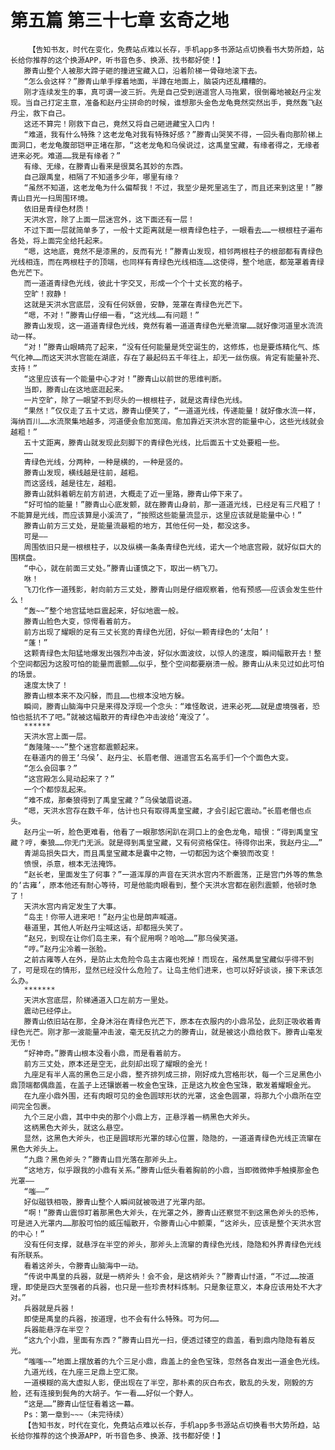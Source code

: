 # 第五篇 第三十七章 玄奇之地
        【告知书友，时代在变化，免费站点难以长存，手机app多书源站点切换看书大势所趋，站长给你推荐的这个换源APP，听书音色多、换源、找书都好使！】
       滕青山整个人被那大蹄子砸的撞进宝藏入口，沿着阶梯一骨碌地滚下去。
       “怎么会这样？”滕青山单手撑着地面，半蹲在地面上，脑袋内还乱糟糟的。
       刚才连续发生的事，真可谓一波三折。先是自己受到逍遥宫人马拖累，很倒霉地被赵丹尘发现。当自己打定主意，准备和赵丹尘拼命的时候，谁想那头金色龙龟竟然突然出手，竟然轰飞赵丹尘，救下自己。
       这还不算完！刚救下自己，竟然又将自己砸进藏宝入口内！
       “难道，我有什么特殊？这老龙龟对我有特殊好感？”滕青山哭笑不得，一回头看向那阶梯上面洞口，老龙龟腹部铠甲正堵在那，“这老龙龟和乌侯说过，这禹皇宝藏，有缘者得之，无缘者进来必死。难道……我是有缘者？”
       有缘、无缘，在滕青山看来是很莫名其妙的东西。
       自己跟禹皇，相隔了不知道多少年，哪里有缘？
       “虽然不知道，这老龙龟为什么偏帮我！不过，我至少是死里逃生了，而且还来到这里！”滕青山目光一扫周围环境。
       依旧是青绿色材质！
       天洪水宫，除了上面一层迷宫外，这下面还有一层！
       不过下面一层就简单多了，一般十丈距离就是一根青绿色柱子，一眼看去……一根根柱子遍布各处，将上面完全给托起来。
       “嗯，这地底，竟然不是漆黑的，反而有光！”滕青山发现，相邻两根柱子的根部都有青绿色光线相连，而在两根柱子的顶端，也同样有青绿色光线相连……这使得，整个地底，都笼罩着青绿色光芒下。
       而一道道青绿色光线，彼此十字交叉，形成一个个十丈长宽的格子。
       空旷！寂静！
       这就是天洪水宫底层，没有任何妖兽，安静，笼罩在青绿色光芒下。
       “嗯，不对！”滕青山仔细一看，“这光线……有问题！”
       滕青山发现，这一道道青绿色光线，竟然有着一道道青绿色光晕流窜……就好像河道里水流流动一样。
       “对！”滕青山眼睛亮了起来，“没有任何能量是凭空诞生的，这修炼，也是要炼精化气、炼气化神……而这天洪水宫能在湖底，存在了最起码五千年往上，却无一丝伤痕。肯定有能量补充、支持！”
       “这里应该有一个能量中心才对！”滕青山以前世的思维判断。
       当即，滕青山在这地底逛起来。
       一片空旷，除了一眼望不到尽头的一根根柱子，就是这青绿色光线。
       “果然！”仅仅走了五十丈远，滕青山便笑了，“一道道光线，传递能量！就好像水流一样，海纳百川……水流聚集地越多，河道便会愈加宽阔。愈加靠近天洪水宫的能量中心，这些光线就会越粗！”
       五十丈距离，滕青山就发现此刻脚下的青绿色光线，比后面五十丈处要粗一些。
       ……
       青绿色光线，分两种，一种是横的，一种是竖的。
       滕青山发现，横线越是往前，越粗。
       而这竖线，越是往左，越粗。
       滕青山就斜着朝左前方前进，大概走了近一里路，滕青山停下来了。
       “好可怕的能量！”滕青山心底发颤，就在滕青山身前，那一道道光线，已经足有三尺粗了！不能算是光线，而应该算是小溪流了，“按照这些能量流显示，这里应该就是能量中心！”
       滕青山前方三丈处，是能量流最粗的地方，其他任何一处，都没这多。
       可是——
       周围依旧只是一根根柱子，以及纵横一条条青绿色光线，诺大一个地底宫殿，就好似巨大的围棋盘。
       “中心，就在前面三丈处。”滕青山谨慎之下，取出一柄飞刀。
       咻！
       飞刀化作一道残影，射向前方三丈处，滕青山则是仔细观察着，他有预感——应该会发生些什么！
       “轰~~”整个地宫猛地巨震起来，好似地震一般。
       滕青山脸色大变，惊愕看着前方。
       前方出现了耀眼的足有三丈长宽的青绿色光团，好似一颗青绿色的‘太阳’！
       “蓬！”
       这颗青绿色太阳猛地爆发出强烈冲击波，好似水面波纹，以惊人的速度，瞬间幅散开去！整个空间都因为这股可怕的能量而震颤……似乎，整个空间都要崩溃一般。滕青山从未见过如此可怕的场景。
       速度太快了！
       滕青山根本来不及闪躲，而且……也根本没地方躲。
       瞬间，滕青山脑海中只是来得及浮现一个念头：“难怪敢说，进来必死……就是虚境强者，恐怕也抵抗不了吧。”就被这幅散开的青绿色冲击波给‘淹没了’。
       ******
       天洪水宫上面一层。
       “轰隆隆~~~”整个迷宫都震颤起来。
       在巷道内的兽王‘乌侯’、赵丹尘、长眉老僧、逍遥宫五名高手们一个个面色大变。
       “怎么会回事？”
       “这宫殿怎么晃动起来了？”
       一个个都惊乱起来。
       “难不成，那秦狼得到了禹皇宝藏？”乌侯皱眉说道。
       “嗯，天洪水宫存在数千年，估计也只有取得禹皇宝藏，才会引起它震动。”长眉老僧也点头。
       赵丹尘一听，脸色更难看，他看了一眼那悠闲趴在洞口上的金色龙龟，暗恨：“得到禹皇宝藏？哼，秦狼……你无门无派。就是得到禹皇宝藏，又有何资格保住。待得你出来，我赵丹尘……”
       青湖岛损失巨大，而且禹皇宝藏本是囊中之物，一切都因为这个秦狼而改变！
       愤恨，杀意，根本无法掩饰。
       “赵长老，里面发生了何事？”一道浑厚的声音在天洪水宫内不断震荡，正是宫门外等的焦急的‘古雍’，原本他还有耐心等待，可是他能肉眼看到，整个天洪水宫都在剧烈震颤，他顿时急了！
       天洪水宫内肯定发生了大事。
       “岛主！你带人进来吧！”赵丹尘也是朗声喊道。
       巷道里，其他人听赵丹尘喊这话，却都摇头笑了。
       “赵兄，到现在让你们岛主来，有个屁用啊？哈哈……”那乌侯笑道。
       “哼。”赵丹尘冷着一张脸。
       之前古雍等人在外，是防止太危险令岛主古雍也死掉！而现在，虽然禹皇宝藏似乎得不到了，可是现在的情形，显然已经没什么危险了。让岛主他们进来，也可以好好谈谈，接下来该怎么办。
       *******
       天洪水宫底层，阶梯通道入口左前方一里处。
       震动已经停止。
       滕青山依旧站在那，全身沐浴在青绿色光芒下，原本在衣服内的小鼎吊坠，此刻正吸收着青绿色光芒。刚才那一波能量冲击波，毫无反抗之力的滕青山，就是被这小鼎给救下。滕青山毫发无伤！
       “好神奇。”滕青山根本没看小鼎，而是看着前方。
       前方三丈处，原本还是空无，此刻却出现了耀眼的金光！
       九座足有半人高的黑色三足小鼎，整齐排列成三排，刚好成九宫格形状，每一个三足黑色小鼎顶端都偶鼎盖，在盖子上还镶嵌着一枚金色宝珠，正是这九枚金色宝珠，散发着耀眼金光。
       在九座小鼎外围，还有肉眼可见的金色圆球形状的光罩，这金色圆罩，将那九个小鼎所在空间完全包裹。
       九个三足小鼎，其中中央的那个小鼎上方，正悬浮着一柄黑色大斧头。
       这柄黑色大斧头，就这么悬空。
       显然，这黑色大斧头，也正是圆球形光罩的球心位置，隐隐的，一道道青绿色光线正流窜在黑色大斧头上。
       “九鼎？黑色斧头？”滕青山目光落在那斧头上。
       “这地方，似乎跟我的小鼎有关系。”滕青山低头看着胸前的小鼎，当即微微伸手触摸那金色光罩——
       “嗤——”
       好似磁铁相吸，滕青山整个人瞬间就被吸进了光罩内部。
       “啊！”滕青山震惊盯着那黑色大斧头，在光罩之外，滕青山还察觉不到这黑色斧头的恐怖，可是进入光罩内……那股可怕的威压幅散开，令滕青山心中颤栗，“这斧头，应该是整个天洪水宫的中心！”
       没有任何支撑，就悬浮在半空的斧头，那斧头上流窜的青绿色光线，隐隐和外界青绿色光线有所联系。
       看着这斧头，令滕青山脑海中一动。
       “传说中禹皇的兵器，就是一柄斧头！会不会，是这柄斧头？”滕青山忖道，“不过……按道理，即使是四大至强者的兵器，也只是一些珍贵材料炼制。只是象征意义，本身应该用处不大才对。”
       兵器就是兵器！
       即使是禹皇的兵器，按道理，也不会有什么特殊。可为何……
       兵器能悬浮在半空？
       “这九个小鼎，里面有东西？”滕青山目光一扫，便透过镂空的鼎盖，看到鼎内隐隐有着反光。
       “嗤嗤~~”地面上摆放着的九个三足小鼎，鼎盖上的金色宝珠，忽然各自发出一道金色光线。
       九道光线，在九座三足鼎上空汇聚。
       一道模糊的高大虚拟人影，便出现在了半空，那朴素的灰白布衣，散乱的头发，刚毅的方脸，还有连接到鬓角的大胡子。乍一看……好似一个野人。
       “这是……”滕青山怔怔看着这一幕。
       Ps：第一章到~~~（未完待续）
       【告知书友，时代在变化，免费站点难以长存，手机app多书源站点切换看书大势所趋，站长给你推荐的这个换源APP，听书音色多、换源、找书都好使！】